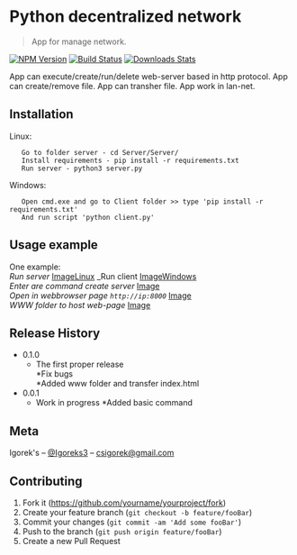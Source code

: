 # Python decentralized network
> App for manage network.

[![NPM Version][npm-image]][npm-url]
[![Build Status][travis-image]][travis-url]
[![Downloads Stats][npm-downloads]][npm-url]

App can execute/create/run/delete web-server based in http protocol.
App can create/remove file.
App can transher file.
App work in lan-net.

## Installation

Linux:

```Download git-repo - git clone https://github.com/Xaos12345/Server.git
   Go to folder server - cd Server/Server/
   Install requirements - pip install -r requirements.txt
   Run server - python3 server.py
```

Windows:

```Download git-repo and extract to your place and go to folder Server/Client/
   Open cmd.exe and go to Client folder >> type 'pip install -r requirements.txt'
   And run script 'python client.py'
```

## Usage example
One example:  
_Run server_
[ImageLinux](https://github.com/Xaos12345/Server/blob/master/imagegit/runserver.PNG)
_Run client
[ImageWindows](https://github.com/Xaos12345/Server/blob/master/imagegit/runclient.PNG)  
_Enter are command create server_
[Image](https://github.com/Xaos12345/Server/blob/master/imagegit/typecreateserver.PNG)  
_Open in webbrowser page ```http://ip:8000```_
[Image](https://github.com/Xaos12345/Server/blob/master/imagegit/easewebserver.PNG)  
_WWW folder to host web-page_
[Image](https://github.com/Xaos12345/Server/blob/master/imagegit/wwwtowebserver.PNG)  
## Release History
* 0.1.0
    * The first proper release  
    *Fix bugs  
    *Added www folder and transfer index.html
* 0.0.1
    * Work in progress
    *Added basic command

## Meta

Igorek's – [@Igoreks3](https://twitter.com/Igoreks3) – csigorek@gmail.com
## Contributing

1. Fork it (<https://github.com/yourname/yourproject/fork>)
2. Create your feature branch (`git checkout -b feature/fooBar`)
3. Commit your changes (`git commit -am 'Add some fooBar'`)
4. Push to the branch (`git push origin feature/fooBar`)
5. Create a new Pull Request

<!-- Markdown link & img dfn's -->
[npm-image]: https://img.shields.io/npm/v/datadog-metrics.svg?style=flat-square
[npm-url]: https://npmjs.org/package/datadog-metrics
[npm-downloads]: https://img.shields.io/npm/dm/datadog-metrics.svg?style=flat-square
[travis-image]: https://img.shields.io/travis/dbader/node-datadog-metrics/master.svg?style=flat-square
[travis-url]: https://travis-ci.org/dbader/node-datadog-metrics
[wiki]: https://github.com/yourname/yourproject/wiki
